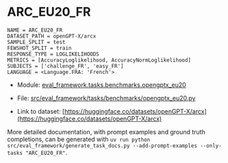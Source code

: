 # ARC_EU20_FR

````
NAME = ARC_EU20_FR
DATASET_PATH = openGPT-X/arcx
SAMPLE_SPLIT = test
FEWSHOT_SPLIT = train
RESPONSE_TYPE = LOGLIKELIHOODS
METRICS = [AccuracyLoglikelihood, AccuracyNormLoglikelihood]
SUBJECTS = ['challenge_FR', 'easy_FR']
LANGUAGE = <Language.FRA: 'French'>
````

- Module: [eval_framework.tasks.benchmarks.opengptx_eu20](eval_framework.tasks.benchmarks.opengptx_eu20)

- File: [src/eval_framework/tasks/benchmarks/opengptx_eu20.py](../../src/eval_framework/tasks/benchmarks/opengptx_eu20.py)

- Link to dataset: [https://huggingface.co/datasets/openGPT-X/arcx](https://huggingface.co/datasets/openGPT-X/arcx)

More detailed documentation, with prompt examples and ground truth completions, can be generated with `uv run python src/eval_framework/generate_task_docs.py --add-prompt-examples --only-tasks "ARC_EU20_FR"`.
